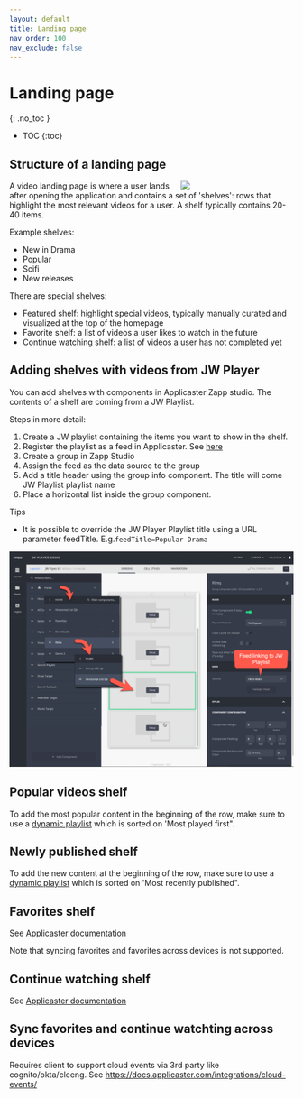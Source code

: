 ```yaml
---
layout: default
title: Landing page
nav_order: 100
nav_exclude: false
---
```

# Landing page
{: .no_toc }

- TOC
{:toc}

## Structure of a landing page
<img align="right" src="./img/shelves.png" width="200">
A video landing page is where a user lands after opening the application and contains a set of 'shelves': rows that highlight the most relevant videos for a user. A shelf typically contains 20-40 items. 

Example shelves:
- New in Drama
- Popular
- Scifi
- New releases

There are special shelves:
- Featured shelf: highlight special videos, typically manually curated and visualized at the top of the homepage
- Favorite shelf: a list of videos a user likes to watch in the future
- Continue watching shelf:  a list of videos a user has not completed yet

## Adding shelves with videos from JW Player
You can add shelves with components in Applicaster Zapp studio. The contents of a shelf are coming from a JW Playlist.

Steps in more detail: 
1. Create a JW playlist containing the items you want to show in the shelf.  
1. Register the playlist as a feed in Applicaster. See [here](https://docs.applicaster.com/integrations/jw-endpoints)
1. Create a group in Zapp Studio
1. Assign the feed as the data source to the group
1. Add a title header using the group info component. The title will come JW Playlist playlist name
1. Place a horizontal list inside the group component.

Tips
- It is possible to override the JW Player Playlist title using a URL parameter feedTitle. E.g.`feedTitle=Popular Drama`
<img src="./img/shelf-in-studio.png" width="768">


## Popular videos shelf 
To add the most popular content in the beginning of the row, make sure to use a [dynamic playlist](https://support.jwplayer.com/articles/create-a-dynamic-playlist) which is sorted on 'Most played first".

## Newly published shelf
To add the new content at the beginning of the row, make sure to use a [dynamic playlist](https://support.jwplayer.com/articles/create-a-dynamic-playlist) which is sorted on 'Most recently published".

<!--
Because you watched' shelf
Grab the most recently completed movie and put its MediaID in the Related videos feed.-->

## Favorites shelf 
See [Applicaster documentation](https://docs.applicaster.com/using-zapp/favourites)

Note that syncing favorites and favorites across devices is not supported. 

## Continue watching shelf 
See [Applicaster documentation](https://docs.applicaster.com/using-zapp/continue-watching)

## Sync favorites and continue watchting across devices
Requires client to support cloud events via 3rd party like cognito/okta/cleeng. See https://docs.applicaster.com/integrations/cloud-events/

